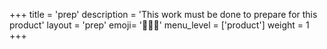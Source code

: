 +++
title = 'prep'
description = 'This work must be done to prepare for this product'
layout = 'prep'
emoji= '🧑🏾‍💻'
menu_level = ['product']
weight = 1
+++

